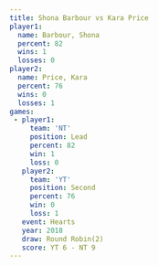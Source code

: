 ```yaml
---
title: Shona Barbour vs Kara Price
player1:              
  name: Barbour, Shona
  percent: 82         
  wins: 1             
  losses: 0           
player2:              
  name: Price, Kara   
  percent: 76         
  wins: 0             
  losses: 1           
games:
 - player1:        
     team: 'NT'    
     position: Lead
     percent: 82   
     win: 1        
     loss: 0       
   player2:          
     team: 'YT'      
     position: Second
     percent: 76     
     win: 0          
     loss: 1         
   event: Hearts       
   year: 2018          
   draw: Round Robin(2)
   score: YT 6 - NT 9  
---
```

